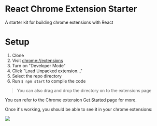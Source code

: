 # React Chrome Extension Starter
A starter kit for building chrome extensions with React

# Setup

1. Clone
1. Visit [chrome://extensions](chrome://extensions)
1. Turn on "Developer Mode"
1. Click "Load Unpacked extension..."
1. Select the repo directory
1. Run `$ npm start` to compile the code

>You can also drag and drop the directory on to the extensions page

You can refer to the Chrome extension [Get Started](https://developer.chrome.com/extensions/getstarted) page for more.

Once it's working, you should be able to see it in your chrome extensions:

<img src='http://i1264.photobucket.com/albums/jj488/eanplatter1/Screen%20Shot%202016-04-06%20at%204.00.17%20PM_zpsrrnv1c1d.png' />
